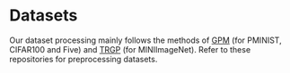 # Datasets

Our dataset processing mainly follows the methods of [GPM](https://github.com/sahagobinda/GPM) (for PMINIST, CIFAR100 and Five) and [TRGP](https://github.com/LYang-666/TRGP) (for MINIImageNet). Refer to these repositories for preprocessing datasets.
